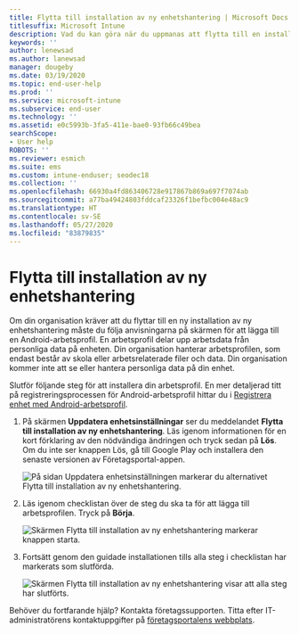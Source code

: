 ```yaml
---
title: Flytta till installation av ny enhetshantering | Microsoft Docs
titlesuffix: Microsoft Intune
description: Vad du kan göra när du uppmanas att flytta till en installation av ny enhetshantering.
keywords: ''
author: lenewsad
ms.author: lanewsad
manager: dougeby
ms.date: 03/19/2020
ms.topic: end-user-help
ms.prod: ''
ms.service: microsoft-intune
ms.subservice: end-user
ms.technology: ''
ms.assetid: e0c5993b-3fa5-411e-bae0-93fb66c49bea
searchScope:
- User help
ROBOTS: ''
ms.reviewer: esmich
ms.suite: ems
ms.custom: intune-enduser; seodec18
ms.collection: ''
ms.openlocfilehash: 66930a4fd863406728e917867b869a697f7074ab
ms.sourcegitcommit: a77ba49424803fddcaf23326f1befbc004e48ac9
ms.translationtype: HT
ms.contentlocale: sv-SE
ms.lasthandoff: 05/27/2020
ms.locfileid: "83879835"
---
```

# <a name="move-to-new-device-management-setup"></a>Flytta till installation av ny enhetshantering  

Om din organisation kräver att du flyttar till en ny installation av ny enhetshantering måste du följa anvisningarna på skärmen för att lägga till en Android-arbetsprofil. En arbetsprofil delar upp arbetsdata från personliga data på enheten. Din organisation hanterar arbetsprofilen, som endast består av skola eller arbetsrelaterade filer och data. Din organisation kommer inte att se eller hantera personliga data på din enhet. 

Slutför följande steg för att installera din arbetsprofil. En mer detaljerad titt på registreringsprocessen för Android-arbetsprofil hittar du i [Registrera enhet med Android-arbetsprofil](./enroll-device-android-work-profile.md).  

 1. På skärmen **Uppdatera enhetsinställningar** ser du meddelandet **Flytta till installation av ny enhetshantering**. Läs igenom informationen för en kort förklaring av den nödvändiga ändringen och tryck sedan på **Lös**. Om du inte ser knappen Lös, gå till Google Play och installera den senaste versionen av Företagsportal-appen.  

    ![På sidan **Uppdatera enhetsinställningen** markerar du alternativet Flytta till installation av ny enhetshantering.](./media/intune-company-portal-update-settings.png)  

2. Läs igenom checklistan över de steg du ska ta för att lägga till arbetsprofilen. Tryck på **Börja**. 

    ![Skärmen **Flytta till installation av ny enhetshantering** markerar knappen starta.](./media/company-portal-unfinished-checklist-2003.png)  

3. Fortsätt genom den guidade installationen tills alla steg i checklistan har markerats som slutförda.  

    ![Skärmen **Flytta till installation av ny enhetshantering** visar att alla steg har slutförts.](./media/company-portal-checklist-2003.png)  

Behöver du fortfarande hjälp? Kontakta företagssupporten. Titta efter IT-administratörens kontaktuppgifter på [företagsportalens webbplats](https://go.microsoft.com/fwlink/?linkid=2010980).  
